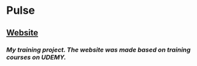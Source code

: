 # Pulse
## [Website](https://savitskicosta.github.io/Training_Udemy_Pulse/src)
### *My training project. The website was made based on training courses on UDEMY.*